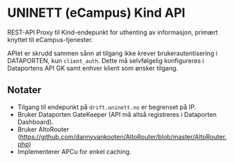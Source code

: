 # UNINETT (eCampus) Kind API

REST-API Proxy til Kind-endepunkt for uthenting av informasjon, primært knyttet til eCampus-tjenester.

APIet er skrudd sammen sånn at tilgang ikke krever brukerautentisering i DATAPORTEN, kun `client_auth`. 
Dette må selvfølgelig konfigureres i Dataportens API GK samt enhver klient som ønsker tilgang. 

## Notater

- Tilgang til endepunkt på `drift.uninett.no` er begrenset på IP.
- Bruker Dataporten GateKeeper (API må altså registreres i Dataporten Dashboard).
- Bruker AltoRouter (https://github.com/dannyvankooten/AltoRouter/blob/master/AltoRouter.php)
- Implementerer APCu for enkel caching.